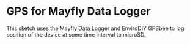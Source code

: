 # GPS for Mayfly Data Logger

This sketch uses the Mayfly Data Logger and EnviroDIY GPSbee to log position of the device at some time interval to microSD.
